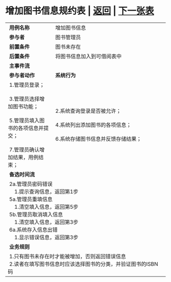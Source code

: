 # 增加图书信息规约表 | [返回](../README.md) | [下一张表](./usercase7.md)
<table>
    <tr>
        <td width="150"> <b>&nbsp;用例名称</b></td>
        <td colspan="2" width="600">&nbsp;增加图书信息</td>
    </tr>
    <tr>
        <td width="150"> <b>&nbsp;参与者</b></td>
        <td colspan="2" width="600">&nbsp;图书管理员</td>
    </tr>
    <tr>
        <td width="150"> <b>&nbsp;前置条件</b></td>
        <td colspan="2" width="600">&nbsp;图书未存在</td>
    </tr>
    <tr>
        <td width="150"> <b>&nbsp;后置条件</b></td>
        <td colspan="2" width="600">&nbsp;将图书信息加入到可借阅表中</td>
    </tr>
    <tr>
        <td colspan="3" width="200"> <b>&nbsp;主事件流</b></td>
    </tr>
    <tr>
        <td colspan="2" width="180"> <b>&nbsp;参与者动作</b></td>
        <td width="410"> <b>&nbsp;系统行为</b></td>
    </tr>
    <tr>
        <td colspan="2" width="180">
            <span>&nbsp;1.管理员登录；</span>
            <br>
            <span>&nbsp;</span>
            <br>
            <span>&nbsp;3.管理员选择增加图书功能；</span>
            <br>
            <span>&nbsp;</span>
            <br>
            <span>&nbsp;5.管理员填入图书的各项信息并提交；</span>
            <br>
            <span>&nbsp;</span>
            <br>
            <span>&nbsp;7.管理员确认增加结果，用例结束；</span>
        </td>
        <td width="410">
            <span>&nbsp;</span>
            <br>
            <span>&nbsp;2.系统查询登录是否被允许；</span>
            <br>
            <span>&nbsp;</span>
            <br>
            <span>&nbsp;4.系统列出添加图书的各项信息；</span>
            <br>
            <span>&nbsp;</span>
            <br>
            <span>&nbsp;6.系统存储图书信息并反馈存储结果；</span>
            <br>
            <span>&nbsp;</span>
        </td>
    </tr>
    <tr>
        <td colspan="3" width="200"> <b>&nbsp;备选时间流</b></td>
    </tr>
    <tr>
        <td colspan="3" width="200">
            <span>&nbsp;2a.管理员密码错误</span>
            <br>
            <span>&nbsp;&emsp;1.提示查询信息，返回第1步</span>
            <br>
            <span>&nbsp;5a.管理员重填信息</span>
            <br>
            <span>&nbsp;&emsp;1.清空填入信息，返回第5步</span>
            <br>
            <span>&nbsp;5b.管理员取消填入信息</span>
            <br>
            <span>&nbsp;&emsp;1.清空填入信息，返回第3步</span>
            <br>
            <span>&nbsp;6a.系统存入信息出错</span>
            <br>
            <span>&nbsp;&emsp;1.显示错误信息，返回第3步</span>
        </td>
    </tr>
    <tr>
        <td colspan="3" width="200"> <b>&nbsp;业务规则</b></td>
    </tr>
    <tr>
        <td colspan="3" width="200">
            <span>&nbsp;1.只有图书未存在时才能被增加，否则返回错误信息</span>
            <br>
            <span>&nbsp;2.读者在填写图书信息时应该选择图书的分类，并验证图书的ISBN码</span>
        </td>
    </tr>
</table>